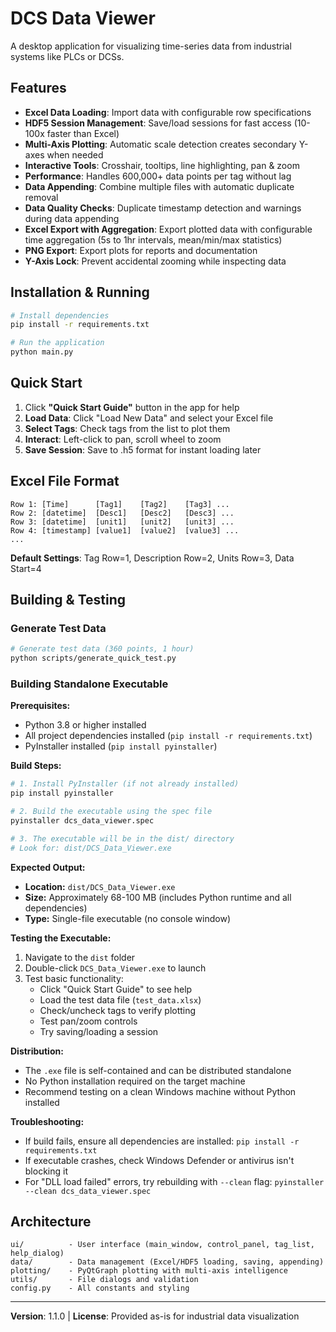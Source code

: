 # DCS Data Viewer

A desktop application for visualizing time-series data from industrial systems like PLCs or DCSs.

## Features

- **Excel Data Loading**: Import data with configurable row specifications
- **HDF5 Session Management**: Save/load sessions for fast access (10-100x faster than Excel)
- **Multi-Axis Plotting**: Automatic scale detection creates secondary Y-axes when needed
- **Interactive Tools**: Crosshair, tooltips, line highlighting, pan & zoom
- **Performance**: Handles 600,000+ data points per tag without lag
- **Data Appending**: Combine multiple files with automatic duplicate removal
- **Data Quality Checks**: Duplicate timestamp detection and warnings during data appending
- **Excel Export with Aggregation**: Export plotted data with configurable time aggregation (5s to 1hr intervals, mean/min/max statistics)
- **PNG Export**: Export plots for reports and documentation
- **Y-Axis Lock**: Prevent accidental zooming while inspecting data

## Installation & Running

```bash
# Install dependencies
pip install -r requirements.txt

# Run the application
python main.py
```

## Quick Start

1. Click **"Quick Start Guide"** button in the app for help
2. **Load Data**: Click "Load New Data" and select your Excel file
3. **Select Tags**: Check tags from the list to plot them
4. **Interact**: Left-click to pan, scroll wheel to zoom
5. **Save Session**: Save to .h5 format for instant loading later

## Excel File Format

```
Row 1: [Time]      [Tag1]    [Tag2]    [Tag3] ...
Row 2: [datetime]  [Desc1]   [Desc2]   [Desc3] ...
Row 3: [datetime]  [unit1]   [unit2]   [unit3] ...
Row 4: [timestamp] [value1]  [value2]  [value3] ...
...
```

**Default Settings**: Tag Row=1, Description Row=2, Units Row=3, Data Start=4

## Building & Testing

### Generate Test Data

```bash
# Generate test data (360 points, 1 hour)
python scripts/generate_quick_test.py
```

### Building Standalone Executable

**Prerequisites:**
- Python 3.8 or higher installed
- All project dependencies installed (`pip install -r requirements.txt`)
- PyInstaller installed (`pip install pyinstaller`)

**Build Steps:**

```bash
# 1. Install PyInstaller (if not already installed)
pip install pyinstaller

# 2. Build the executable using the spec file
pyinstaller dcs_data_viewer.spec

# 3. The executable will be in the dist/ directory
# Look for: dist/DCS_Data_Viewer.exe
```

**Expected Output:**
- **Location:** `dist/DCS_Data_Viewer.exe`
- **Size:** Approximately 68-100 MB (includes Python runtime and all dependencies)
- **Type:** Single-file executable (no console window)

**Testing the Executable:**

1. Navigate to the `dist` folder
2. Double-click `DCS_Data_Viewer.exe` to launch
3. Test basic functionality:
   - Click "Quick Start Guide" to see help
   - Load the test data file (`test_data.xlsx`)
   - Check/uncheck tags to verify plotting
   - Test pan/zoom controls
   - Try saving/loading a session

**Distribution:**
- The `.exe` file is self-contained and can be distributed standalone
- No Python installation required on the target machine
- Recommend testing on a clean Windows machine without Python installed

**Troubleshooting:**
- If build fails, ensure all dependencies are installed: `pip install -r requirements.txt`
- If executable crashes, check Windows Defender or antivirus isn't blocking it
- For "DLL load failed" errors, try rebuilding with `--clean` flag: `pyinstaller --clean dcs_data_viewer.spec`

## Architecture

```
ui/          - User interface (main_window, control_panel, tag_list, help_dialog)
data/        - Data management (Excel/HDF5 loading, saving, appending)
plotting/    - PyQtGraph plotting with multi-axis intelligence
utils/       - File dialogs and validation
config.py    - All constants and styling
```

---

**Version**: 1.1.0 | **License**: Provided as-is for industrial data visualization

